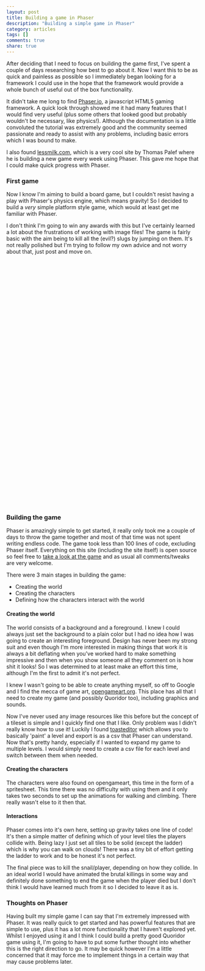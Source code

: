 ```yaml
---
layout: post
title: Building a game in Phaser
description: "Building a simple game in Phaser"
category: articles
tags: []
comments: true
share: true
---
```


After deciding that I need to focus on building the game first, I've spent a couple of days researching how best to go about it. Now I want this to be as quick and painless as possible so I immediately began looking for a framework I could use in the hope that the framework would provide a whole bunch of useful out of the box functionality.

It didn't take me long to find <a href="http://phaser.io/" target="_blank">Phaser.io</a>, a javascript HTML5 gaming framework. A quick look through showed me it had many features that I would find very useful (plus some others that looked good but probably wouldn't be necessary, like physics!). Although the documentation is a little convoluted the tutorial was extremely good and the community seemed passionate and ready to assist with any problems, including basic errors which I was bound to make.

I also found <a href="http://www.lessmilk.com/" target="_blank">lessmilk.com</a>, which is a very cool site by Thomas Palef where he is building a new game every week using Phaser. This gave me hope that I could make quick progress with Phaser.

### First game

Now I know I'm aiming to build a board game, but I couldn't resist having a play with Phaser's physics engine, which means gravity! So I decided to build a *very* simple platform style game, which would at least get me familiar with Phaser.

I don't think I'm going to win any awards with this but I've certainly learned a lot about the frustrations of working with image files! The game is fairly basic with the aim being to kill all the (evil?) slugs by jumping on them. It's not really polished but I'm trying to follow my own advice and not worry about that, just post and move on.

<div id="game" style="width:640px; height: 640px;"></div>

### Building the game

Phaser is amazingly simple to get started, it really only took me a couple of days to throw the game together and most of that time was not spent writing endless code. The game took less than 100 lines of code, excluding Phaser itself. Everything on this site (including the site itself) is open source so feel free to <a href="https://github.com/chris-hughes/phaser_fun/" target="_blank">take a look at the game</a> and as usual all comments/tweaks are very welcome.

There were 3 main stages in building the game:

* Creating the world
* Creating the characters
* Defining how the characters interact with the world

#### Creating the world

The world consists of a background and a foreground. I knew I could always just set the background to a plain color but I had no idea how I was going to create an interesting foreground. Design has never been my strong suit and even though I'm more interested in making things that work it is always a bit deflating when you've worked hard to make something impressive and then when you show someone all they comment on is how shit it looks! So I was determined to at least make an effort this time, although I'm the first to admit it's not perfect.

I knew I wasn't going to be able to create anything myself, so off to Google and I find the mecca of game art, <a href="http://opengameart.org/" target="_blank">opengameart.org</a>. This place has all that I need to create my game (and possibly Quoridor too), including graphics and sounds.

Now I've never used any image resources like this before but the concept of a tileset is simple and I quickly find one that I like. Only problem was I didn't really know how to use it! Luckily I found <a href="http://toastedware.com/toasteditor/" target="_blank">toasteditor</a> which allows you to basically 'paint' a level and export is as a csv that Phaser can understand. Now that's pretty handy, especially if I wanted to expand my game to multiple levels. I would simply need to create a csv file for each level and switch between them when needed.

#### Creating the characters

The characters were also found on opengameart, this time in the form of a spritesheet. This time there was no difficulty with using them and it only takes two seconds to set up the animations for walking and climbing. There really wasn't else to it then that.

#### Interactions

Phaser comes into it's own here, setting up gravity takes one line of code! It's then a simple matter of defining which of your level tiles the players collide with. Being lazy I just set all tiles to be solid (except the ladder) which is why you can walk on clouds! There was a tiny bit of effort getting the ladder to work and to be honest it's not perfect.

The final piece was to kill the snail/player, depending on how they collide. In an ideal world I would have animated the brutal killings in some way and definitely done something to end the game when the player died but I don't think I would have learned much from it so I decided to leave it as is.

### Thoughts on Phaser

Having built my simple game I can say that I'm extremely impressed with Phaser. It was really quick to get started and has powerful features that are simple to use, plus it has a lot more functionality that I haven't explored yet. Whilst I enjoyed using it and I think I could build a pretty good Quoridor game using it, I'm going to have to put some further thought into whether this is the right direction to go. It may be quick however I'm a little concerned that it may force me to implement things in a certain way that may cause problems later.

<script type="text/javascript" src="//localhost:4000/assets/phaser_fun/js/phaser.min.js"></script>
<script type="text/javascript" src="//localhost:4000/assets/phaser_fun/js/game.js"></script>